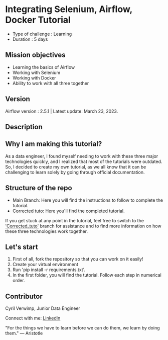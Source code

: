 # Integrating Selenium, Airflow, Docker Tutorial 


* Type of challenge : Learning
* Duration : 5 days

## Mission objectives

* Learning the basics of Airflow
* Working with Selenium
* Working with Docker
* Ability to work with all three together

## Version
Airflow version : 2.5.1 |
Latest update: March 23, 2023. 

## Description

<!---


Describe each of the tools briefly here. What is selenium, airflow, and docker (in a sentence or two) and the tutorial pipeline ideally with a visual. 


-->

## Why I am making this tutorial?


<!---


Not bad, but here is an alternative. 

Many tutorials I found on this topic were outdated and the documentation of each of these tools are very broad. At the end of this tutorial, you will have a working pipeline that can be adapted and/or reused for other projects.  

You can see an example: #Add your optimization project here. 


-->

As a data engineer, I found myself needing to work with these three major technologies quickly, and I realized that most of the tutorials were outdated. So, I decided to create my own tutorial, as we all know that it can be challenging to learn solely by going through official documentation. 

<!---

State clearly, the challenge the tutorial is trying to address. Maybe with an example.

For example, we would like to integrate this three tools to build an automated scheduled scrapper for dynamic websites that can be deployed on the cloud. (You can adapt this)

-->

## Structure of the repo

- Main Branch: Here you will find the instructions to follow to complete the tutorial.
- Corrected tuto: Here you'll find the completed tutorial. 

If you get stuck at any point in the tutorial, feel free to switch to the ['Corrected_tuto'](https://github.com/chipsi44/SeleniumAirflowDocker/tree/Corrected_Tuto) branch for assistance and to find more information on how these three technologies work together.

## Let's start

1. First of all, fork the repository so that you can work on it easily!
2. Create your virtual environment
3. Run 'pip install -r requirements.txt'.
4. In the first folder, you will find the tutorial. Follow each step in numerical order.

## Contributor 

Cyril Verwimp, Junior Data Engineer

Connect with me: [LinkedIn](https://www.linkedin.com/in/cyril-verwimp-8a0457208/)

"For the things we have to learn before we can do them, we learn by doing them."
― Aristotle
